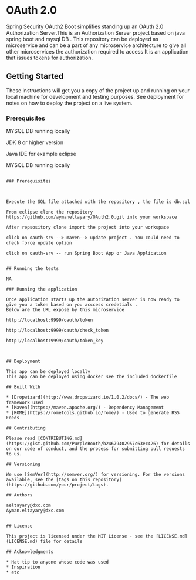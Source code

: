 # OAuth 2.0

Spring Security OAuth2 Boot simplifies standing up an OAuth 2.0 Authorization Server.This is an Authorization Server project based on java spring boot and mysql DB . This repository can be deployed as microservice and can be a part of any microservice architecture to give all other microservices the authorization required to access
It is an application that issues tokens for authorization.

## Getting Started

These instructions will get you a copy of the project up and running on your local machine for development and testing purposes. See deployment for notes on how to deploy the project on a live system.

### Prerequisites

MYSQL DB running locally

JDK 8 or higher version

Java IDE for example eclipse

MYSQL DB running locally

```

### Prerequisites



Execute the SQL file attached with the repository , the file is db.sql

From eclipse clone the repository  https://github.com/aymaneltayary/OAuth2.0.git into your workspace

After repsository clone import the project into your workspace

click on oauth-srv --> maven--> update project . You could need to check force update option

click on oauth-srv -- run Spring Boot App or Java Application


## Running the tests

NA

### Running the application

Once application starts up the autorization server is now ready to give you a token based on you acccess credetials .
Below are the URL expose by this microservice 

http://localhost:9999/oauth/token

http://localhost:9999/oauth/check_token

http://localhost:9999/oauth/token_key



## Deployment

This app can be deployed locally
This app can be deployed using docker see the included dockerfile

## Built With

* [Dropwizard](http://www.dropwizard.io/1.0.2/docs/) - The web framework used
* [Maven](https://maven.apache.org/) - Dependency Management
* [ROME](https://rometools.github.io/rome/) - Used to generate RSS Feeds

## Contributing

Please read [CONTRIBUTING.md](https://gist.github.com/PurpleBooth/b24679402957c63ec426) for details on our code of conduct, and the process for submitting pull requests to us.

## Versioning

We use [SemVer](http://semver.org/) for versioning. For the versions available, see the [tags on this repository](https://github.com/your/project/tags). 

## Authors

aeltayary@dxc.com
Ayman.eltayary@dxc.com


## License

This project is licensed under the MIT License - see the [LICENSE.md](LICENSE.md) file for details

## Acknowledgments

* Hat tip to anyone whose code was used
* Inspiration
* etc

